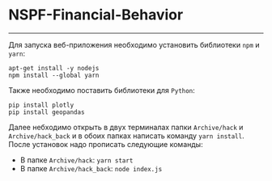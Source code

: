 # NSPF-Financial-Behavior
---
Для запуска веб-приложения необходимо установить библиотеки `npm` и `yarn`:
```
apt-get install -y nodejs
npm install --global yarn 
```
Также необходимо поставить библиотеки для `Python`:
```
pip install plotly
pip install geopandas
```
Далее небходимо открыть в двух терминалах папки `Archive/hack` и `Archive/hack_back` и в обоих папках написать команду `yarn install`. После установок надо прописать следующие команды:
 - В папке `Archive/hack`: `yarn start`
 - В папке `Archive/hack_back`: `node index.js`